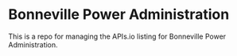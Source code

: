 # Bonneville Power Administration
This is a repo for managing the APIs.io listing for Bonneville Power Administration.